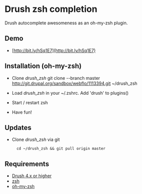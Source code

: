 # Drush zsh completion

Drush autocomplete awesomeness as an oh-my-zsh plugin.

## Demo

- [http://bit.ly/hSq1E7](http://bit.ly/hSq1E7)

## Installation (oh-my-zsh)

- Clone _drush\_zsh_
        git clone --branch master http://git.drupal.org/sandbox/webflo/1113394.git ~/drush_zsh

- Load  _drush\_zsh_ in your ~/.zshrc. Add 'drush' to plugins()

- Start / restart zsh

- Have fun!

## Updates

- Clone _drush\_zsh_ via git

        cd ~/drush_zsh && git pull origin master

## Requirements

- [Drush 4.x or higher ](http://drupal.org/project/drush)
- [zsh](http://www.zsh.org/)
- [oh-my-zsh](https://github.com/robbyrussell/oh-my-zsh)

